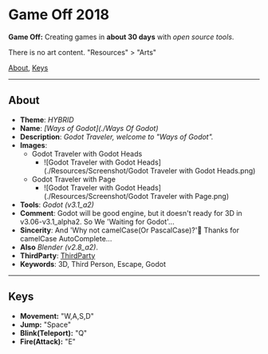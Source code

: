 # Game Off 2018

**Game Off:** Creating games in **about 30 days** with *open source tools*.

There is no art content. "Resources" > "Arts"

[About](#About),
[Keys](#Keys)

***

## About
* **Theme**: *HYBRID*
* **Name**: *[Ways of Godot](./Ways Of Godot)*
* **Description**: *Godot Traveler, welcome  to "Ways of Godot".*
* **Images**:
  * Godot Traveler with Godot Heads
    * ![Godot Traveler with Godot Heads](./Resources/Screenshot/Godot Traveler with Godot Heads.png)
  * Godot Traveler with Page
    * ![Godot Traveler with Godot Heads](./Resources/Screenshot/Godot Traveler with Page.png)
* **Tools**: *Godot (v3.1_a2)*
* **Comment**: Godot will be good engine, but it doesn't ready for 3D in v3.06-v3.1_alpha2. So We 'Waiting for Godot'...  
 * **Sincerity**: And 'Why not camelCase(Or PascalCase)?'🤔 Thanks for camelCase AutoComplete...
 * **Also** *Blender (v2.8_a2)*.
* **ThirdParty**: [ThirdParty](./Resources/ThirdParty.md)
* **Keywords**: 3D, Third Person, Escape, Godot

***

## Keys
* **Movement:** "W,A,S,D"
* **Jump:** "Space"
* **Blink(Teleport):** "Q"
* **Fire(Attack):** "E"
